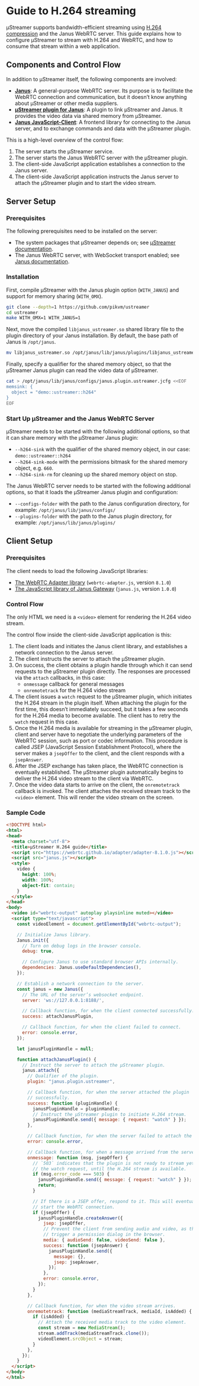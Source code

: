 # Guide to H.264 streaming

µStreamer supports bandwidth-efficient streaming using [H.264 compression](https://en.wikipedia.org/wiki/Advanced_Video_Coding) and the Janus WebRTC server. This guide explains how to configure µStreamer to stream with H.264 and WebRTC, and how to consume that stream within a web application.

## Components and Control Flow

In addition to µStreamer itself, the following components are involved:

- [**Janus**](https://janus.conf.meetecho.com/): A general-purpose WebRTC server. Its purpose is to facilitate the WebRTC connection and communication, but it doesn’t know anything about µStreamer or other media suppliers.
- [**µStreamer plugin for Janus**](https://github.com/pikvm/ustreamer/tree/master/janus): A plugin to link µStreamer and Janus. It provides the video data via shared memory from µStreamer.
- [**Janus JavaScript-Client**](https://janus.conf.meetecho.com/docs/JS.html): A frontend library for connecting to the Janus server, and to exchange commands and data with the µStreamer plugin.

This is a high-level overview of the control flow:

1. The server starts the µStreamer service.
1. The server starts the Janus WebRTC server with the µStreamer plugin.
1. The client-side JavaScript application establishes a connection to the Janus server.
1. The client-side JavaScript application instructs the Janus server to attach the µStreamer plugin and to start the video stream.

## Server Setup

### Prerequisites

The following prerequisites need to be installed on the server:

- The system packages that µStreamer depends on; see [µStreamer documentation](https://github.com/pikvm/ustreamer).
- The Janus WebRTC server, with WebSocket transport enabled; see [Janus documentation](https://github.com/meetecho/janus-gateway).

### Installation

First, compile µStreamer with the Janus plugin option (`WITH_JANUS`) and support for memory sharing (`WITH_OMX`).

```sh
git clone --depth=1 https://github.com/pikvm/ustreamer
cd ustreamer
make WITH_OMX=1 WITH_JANUS=1
```

Next, move the compiled `libjanus_ustreamer.so` shared library file to the plugin directory of your Janus installation. By default, the base path of Janus is `/opt/janus`.

```sh
mv libjanus_ustreamer.so /opt/janus/lib/janus/plugins/libjanus_ustreamer.so
```

Finally, specify a qualifier for the shared memory object, so that the µStreamer Janus plugin can read the video data of µStreamer.

```sh
cat > /opt/janus/lib/janus/configs/janus.plugin.ustreamer.jcfg <<EOF
memsink: {
  object = "demo::ustreamer::h264"
}
EOF
```

### Start Up µStreamer and the Janus WebRTC Server

µStreamer needs to be started with the following additional options, so that it can share memory with the µStreamer Janus plugin:

- `--h264-sink` with the qualifier of the shared memory object, in our case: `demo::ustreamer::h264`
- `--h264-sink-mode` with the permissions bitmask for the shared memory object, e.g. `660`.
- `--h264-sink-rm` for cleaning up the shared memory object on stop.

The Janus WebRTC server needs to be started with the following additional options, so that it loads the µStreamer Janus plugin and configuration:

- `--configs-folder` with the path to the Janus configuration directory, for example: `/opt/janus/lib/janus/configs/`
- `--plugins-folder` with the path to the Janus plugin directory, for example: `/opt/janus/lib/janus/plugins/`

## Client Setup

### Prerequisites

The client needs to load the following JavaScript libraries:

- [The WebRTC Adapter library](https://webrtc.github.io/adapter/adapter-8.1.0.js) (`webrtc-adapter.js`, version `8.1.0`)
- [The JavaScript library of Janus Gateway](https://raw.githubusercontent.com/meetecho/janus-gateway/v1.0.0/html/janus.js) (`janus.js`, version `1.0.0`)

### Control Flow

The only HTML we need is a `<video>` element for rendering the H.264 video stream.

The control flow inside the client-side JavaScript application is this:

1. The client loads and initiates the Janus client library, and establishes a network connection to the Janus server.
1. The client instructs the server to attach the µStreamer plugin.
1. On success, the client obtains a plugin handle through which it can send requests to the µStreamer plugin directly. The responses are processed via the `attach` callbacks, in this case:
   - `onmessage` callback for general messages
   - `onremotetrack` for the H.264 video stream
1. The client issues a `watch` request to the µStreamer plugin, which initiates the H.264 stream in the plugin itself. When attaching the plugin for the first time, this doesn’t immediately succeed, but it takes a few seconds for the H.264 media to become available. The client has to retry the `watch` request in this case.
1. Once the H.264 media is available for streaming in the µStreamer plugin, client and server have to negotiate the underlying parameters of the WebRTC session, such as port or codec information. This procedure is called JSEP (JavaScript Session Establishment Protocol), where the server makes a `jsepOffer` to the client, and the client responds with a `jsepAnswer`.
1. After the JSEP exchange has taken place, the WebRTC connection is eventually established. The µStreamer plugin automatically begins to deliver the H.264 video stream to the client via WebRTC.
1. Once the video data starts to arrive on the client, the `onremotetrack` callback is invoked. The client attaches the received stream track to the `<video>` element. This will render the video stream on the screen.

### Sample Code

```html
<!DOCTYPE html>
<html>
<head>
  <meta charset="utf-8">
  <title>µStreamer H.264 guide</title>
  <script src="https://webrtc.github.io/adapter/adapter-8.1.0.js"></script>
  <script src="janus.js"></script>
  <style>
    video {
      height: 100%;
      width: 100%;
      object-fit: contain;
    }
  </style>
</head>
<body>
  <video id="webrtc-output" autoplay playsinline muted></video>
  <script type="text/javascript">
    const videoElement = document.getElementById("webrtc-output");

    // Initialize Janus library.
    Janus.init({
      // Turn on debug logs in the browser console.
      debug: true,

      // Configure Janus to use standard browser APIs internally.
      dependencies: Janus.useDefaultDependencies(),
    });

    // Establish a network connection to the server.
    const janus = new Janus({
      // The URL of the server’s websocket endpoint.
      server: 'ws://127.0.0.1:8188/',

      // Callback function, for when the client connected successfully.
      success: attachJanusPlugin,

      // Callback function, for when the client failed to connect.
      error: console.error,
    });

    let janusPluginHandle = null;

    function attachJanusPlugin() {
      // Instruct the server to attach the µStreamer plugin.
      janus.attach({
        // Qualifier of the plugin.
        plugin: "janus.plugin.ustreamer",

        // Callback function, for when the server attached the plugin
        // successfully.
        success: function (pluginHandle) {
          janusPluginHandle = pluginHandle;
          // Instruct the µStreamer plugin to initiate H.264 stream.
          janusPluginHandle.send({ message: { request: "watch" } });
        },

        // Callback function, for when the server failed to attach the plugin.
        error: console.error,

        // Callback function, for when a message arrived from the server.
        onmessage: function (msg, jsepOffer) {
          // `503` indicates that the plugin is not ready to stream yet. Retry
          // the watch request, until the H.264 stream is available.
          if (msg.error_code === 503) {
            janusPluginHandle.send({ message: { request: "watch" } });
            return;
          }

          // If there is a JSEP offer, respond to it. This will eventually
          // start the WebRTC connection.
          if (jsepOffer) {
            janusPluginHandle.createAnswer({
              jsep: jsepOffer,
              // Prevent the client from sending audio and video, as this would
              // trigger a permission dialog in the browser.
              media: { audioSend: false, videoSend: false },
              success: function (jsepAnswer) {
                janusPluginHandle.send({
                  message: {},
                  jsep: jsepAnswer,
                });
              },
              error: console.error,
            });
          }
        },

        // Callback function, for when the video stream arrives.
        onremotetrack: function (mediaStreamTrack, mediaId, isAdded) {
          if (isAdded) {
            // Attach the received media track to the video element.
            const stream = new MediaStream();
            stream.addTrack(mediaStreamTrack.clone());
            videoElement.srcObject = stream;
          }
        },
      });
    }
  </script>
</body>
</html>
```
